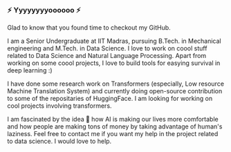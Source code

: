 ### ⚡ Yyyyyyyyoooooo ⚡

Glad to know that you found time to checkout my GitHub. 

I am a Senior Undergraduate at IIT Madras, pursuing B.Tech. in Mechanical engineering and M.Tech. in Data Science. I love to work on coool stuff related to Data Science and Natural Language Processing. Apart from working on some coool projects, I love to build tools for easying survival in deep learning :)

I have done some research work on Transformers (especially, Low resource Machine Translation System) and currently doing open-source contribution to some of the repositaries of HuggingFace. I am looking for working on cool projects involving transformers.

I am fascinated by the idea 🤔 how AI is making our lives more comfortable and how people are making tons of money by taking advantage of human's laziness.
Feel free to contact me if you want my help in the project related to data science. I would love to help.

<!--
**VasudevGupta7/vasudevgupta7** is a ✨ _special_ ✨ repository because its `README.md` (this file) appears on your GitHub profile.

Here are some ideas to get you started:

- 🔭 I’m currently working on ...
- 🌱 I’m currently learning ...
- 👯 I’m looking to collaborate on ...
- 🤔 I’m looking for help with ...
- 💬 Ask me about ...
- 📫 How to reach me: ...
- 😄 Pronouns: ...
- ⚡ Fun fact: ...
-->
